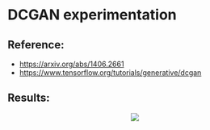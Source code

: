 # DCGAN experimentation


## Reference: 
- https://arxiv.org/abs/1406.2661
- https://www.tensorflow.org/tutorials/generative/dcgan


## Results:
<div style="text-align:center;">
    <img src="./dcgan.gif"/>
</div>